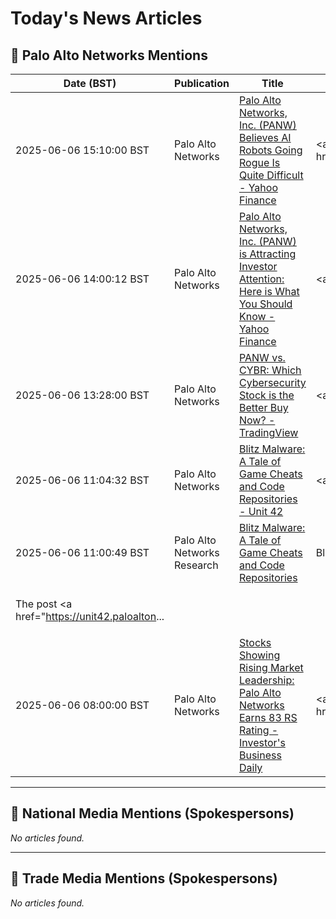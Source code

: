 # Today's News Articles

## 📌 Palo Alto Networks Mentions

| Date (BST) | Publication | Title | Summary |
|------------|-------------|-------|---------|
| 2025-06-06 15:10:00 BST | Palo Alto Networks | [Palo Alto Networks, Inc. (PANW) Believes AI Robots Going Rogue Is Quite Difficult - Yahoo Finance](https://news.google.com/rss/articles/CBMifkFVX3lxTE9uaVZST2owUURZQmVfRmxyY0U5eUpVbHV1WVBYUVpnWEVFRlc4ZDRPQS1mWlVkeXdLcnhZeVBWOGEyM1BNYmZEYXhEeEN5OS1oS0E0OFotOVljY3Z5R2NadVEzZElKd0FvVnQtblFNWmpBejZscWhfOGJNNU5aQQ?oc=5) | <a href="https://news.google.com/rss/articles/CBMifkFVX3lxTE9uaVZST2owUURZQmVfRmxyY0U5eUpVbHV1WVBYUVpnWEVFRlc4ZDRPQS1mWlVkeXdLcnhZeVBWOGEyM1BNYmZEYXhEeEN5OS1oS0E0OFotOVljY3Z5R2NadVEzZElKd0FvVnQtblFNWm... |
| 2025-06-06 14:00:12 BST | Palo Alto Networks | [Palo Alto Networks, Inc. (PANW) is Attracting Investor Attention: Here is What You Should Know - Yahoo Finance](https://news.google.com/rss/articles/CBMifkFVX3lxTE1DTElnbTNJYTAtRFVycGZpRll3R2RDX2tSd2sxR0tUdHpXZXptekdLZHRoQlE1ek1xcUtVU1gtRlRPd3FGVHlLSUY1UTV5X1dGUnJIWC1yTEVJQjB6blVzMnN0NDBTcms1X1FHWTFhZ0hGQU1rVEJ3cmo5NWp0QQ?oc=5) | <a href="https://news.google.com/rss/articles/CBMifkFVX3lxTE1DTElnbTNJYTAtRFVycGZpRll3R2RDX2tSd2sxR0tUdHpXZXptekdLZHRoQlE1ek1xcUtVU1gtRlRPd3FGVHlLSUY1UTV5X1dGUnJIWC1yTEVJQjB6blVzMnN0NDBTcms1X1FHWTFhZ0... |
| 2025-06-06 13:28:00 BST | Palo Alto Networks | [PANW vs. CYBR: Which Cybersecurity Stock is the Better Buy Now? - TradingView](https://news.google.com/rss/articles/CBMitwFBVV95cUxQdGFpS2haaG9VakszNFBiVUR5R1hFZjN1azlxQUJyUEUwNUFvV3BUVFJSSzdWdGdyVGF5Zng1a2RfTFdIdjFSX0tMeXVSeEtjU3VGVi1KYkZtdEFvZ0xuM1ZSeVVlSkZNNW5odnI2SVpKYk9oeXRhX0tBMWxRTDRBWjUyQTVJX1BSMkN5UHd0Q2huV0xWR2w0S0xTTTdrREhvZHB6VlFYVEt1b1hObDd6YUZMeUc0NVU?oc=5) | <a href="https://news.google.com/rss/articles/CBMitwFBVV95cUxQdGFpS2haaG9VakszNFBiVUR5R1hFZjN1azlxQUJyUEUwNUFvV3BUVFJSSzdWdGdyVGF5Zng1a2RfTFdIdjFSX0tMeXVSeEtjU3VGVi1KYkZtdEFvZ0xuM1ZSeVVlSkZNNW5odnI2SV... |
| 2025-06-06 11:04:32 BST | Palo Alto Networks | [Blitz Malware: A Tale of Game Cheats and Code Repositories - Unit 42](https://news.google.com/rss/articles/CBMiZkFVX3lxTE5nS1ZHRFBDRERMcFJzcWF0SUlMWlM1aWcyWnZ2RDZEZEFaVGp3eFFQWnlScDZ6QVJnNmRfVGMxOEJBQmdWVGNFc0xKNlk2ay1HRTRaOWtBdzJid290MGtNemNURXRkZw?oc=5) | <a href="https://news.google.com/rss/articles/CBMiZkFVX3lxTE5nS1ZHRFBDRERMcFJzcWF0SUlMWlM1aWcyWnZ2RDZEZEFaVGp3eFFQWnlScDZ6QVJnNmRfVGMxOEJBQmdWVGNFc0xKNlk2ay1HRTRaOWtBdzJid290MGtNemNURXRkZw?oc=5" targe... |
| 2025-06-06 11:00:49 BST | Palo Alto Networks Research | [Blitz Malware: A Tale of Game Cheats and Code Repositories](https://unit42.paloaltonetworks.com/blitz-malware-2025/) | <p>Blitz malware, active since 2024 and updated in 2025, was spread via game cheats. We discuss its infection vector and abuse of Hugging Face for C2.</p>
<p>The post <a href="https://unit42.paloalton... |
| 2025-06-06 08:00:00 BST | Palo Alto Networks | [Stocks Showing Rising Market Leadership: Palo Alto Networks Earns 83 RS Rating - Investor's Business Daily](https://news.google.com/rss/articles/CBMi6wFBVV95cUxOb0JvM0d1djNjQ2dmbDVteW9xemV2TF9NdkVuZkpWcGdwdzNPaWVwN1o0dlNoamZTc0U2bTNua2VQWjRVQ1E4UGlBbXZUcFZ4aGJzZ2tNbExvNExmb0c3S2NoQVZwSmRLSU1ycURkeDlscFZ5UXVaSUtwSXB3RE1GSjhGUTc5b19NeXNNekkwZDYtQ3lYdGp3YU5zUU9udUdidDI5NEU4alRiOERSZFctVEpHdUgyVXdZTUs1UkxlYXh2WUVyUVZVVU9zMEY2aGxrYVpRc2VJSjVYaFlFYklDRTdJMndCTnhrYVU4?oc=5) | <a href="https://news.google.com/rss/articles/CBMi6wFBVV95cUxOb0JvM0d1djNjQ2dmbDVteW9xemV2TF9NdkVuZkpWcGdwdzNPaWVwN1o0dlNoamZTc0U2bTNua2VQWjRVQ1E4UGlBbXZUcFZ4aGJzZ2tNbExvNExmb0c3S2NoQVZwSmRLSU1ycURkeD... |

---
## 📰 National Media Mentions (Spokespersons)

_No articles found._

---
## 📘 Trade Media Mentions (Spokespersons)

_No articles found._
